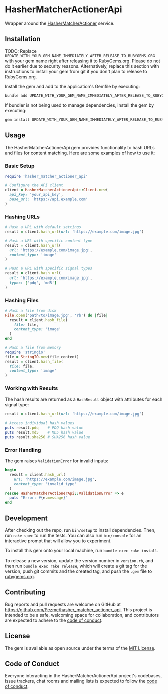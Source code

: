 # HasherMatcherActionerApi

Wrapper around the [HasherMatcherActioner](https://github.com/facebook/ThreatExchange/tree/main/hasher-matcher-actioner) service.

## Installation

TODO: Replace `UPDATE_WITH_YOUR_GEM_NAME_IMMEDIATELY_AFTER_RELEASE_TO_RUBYGEMS_ORG` with your gem name right after releasing it to RubyGems.org. Please do not do it earlier due to security reasons. Alternatively, replace this section with instructions to install your gem from git if you don't plan to release to RubyGems.org.

Install the gem and add to the application's Gemfile by executing:

```bash
bundle add UPDATE_WITH_YOUR_GEM_NAME_IMMEDIATELY_AFTER_RELEASE_TO_RUBYGEMS_ORG
```

If bundler is not being used to manage dependencies, install the gem by executing:

```bash
gem install UPDATE_WITH_YOUR_GEM_NAME_IMMEDIATELY_AFTER_RELEASE_TO_RUBYGEMS_ORG
```

## Usage

The HasherMatcherActionerApi gem provides functionality to hash URLs and files for content matching. Here are some examples of how to use it:

### Basic Setup

```ruby
require 'hasher_matcher_actioner_api'

# Configure the API client
client = HasherMatcherActionerApi::Client.new(
  api_key: 'your_api_key',
  base_url: 'https://api.example.com'
)
```

### Hashing URLs

```ruby
# Hash a URL with default settings
result = client.hash_url(url: 'https://example.com/image.jpg')

# Hash a URL with specific content type
result = client.hash_url(
  url: 'https://example.com/image.jpg',
  content_type: 'image'
)

# Hash a URL with specific signal types
result = client.hash_url(
  url: 'https://example.com/image.jpg',
  types: ['pdq', 'md5']
)
```

### Hashing Files

```ruby
# Hash a file from disk
File.open('path/to/image.jpg', 'rb') do |file|
  result = client.hash_file(
    file: file,
    content_type: 'image'
  )
end

# Hash a file from memory
require 'stringio'
file = StringIO.new(file_content)
result = client.hash_file(
  file: file,
  content_type: 'image'
)
```

### Working with Results

The hash results are returned as a `HashResult` object with attributes for each signal type:

```ruby
result = client.hash_url(url: 'https://example.com/image.jpg')

# Access individual hash values
puts result.pdq    # PDQ hash value
puts result.md5    # MD5 hash value
puts result.sha256 # SHA256 hash value
```

### Error Handling

The gem raises `ValidationError` for invalid inputs:

```ruby
begin
  result = client.hash_url(
    url: 'https://example.com/image.jpg',
    content_type: 'invalid_type'
  )
rescue HasherMatcherActionerApi::ValidationError => e
  puts "Error: #{e.message}"
end
```

## Development

After checking out the repo, run `bin/setup` to install dependencies. Then, run `rake spec` to run the tests. You can also run `bin/console` for an interactive prompt that will allow you to experiment.

To install this gem onto your local machine, run `bundle exec rake install`.

To release a new version, update the version number in `version.rb`, and then run `bundle exec rake release`, which will create a git tag for the version, push git commits and the created tag, and push the `.gem` file to [rubygems.org](https://rubygems.org).

## Contributing

Bug reports and pull requests are welcome on GitHub at https://github.com/Pezmc/hasher_matcher_actioner_api. This project is intended to be a safe, welcoming space for collaboration, and contributors are expected to adhere to the [code of conduct](https://github.com/Pezmc/hasher_matcher_actioner_api/blob/main/CODE_OF_CONDUCT.md).

## License

The gem is available as open source under the terms of the [MIT License](https://opensource.org/licenses/MIT).

## Code of Conduct

Everyone interacting in the HasherMatcherActionerApi project's codebases, issue trackers, chat rooms and mailing lists is expected to follow the [code of conduct](https://github.com/Pezmc/hasher_matcher_actioner_api/blob/main/CODE_OF_CONDUCT.md).
